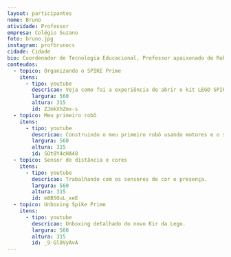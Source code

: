 ```yaml
---
layout: participantes
nome: Bruno
atividade: Professor
empresa: Colégio Suzano
foto: bruno.jpg
instagram: profbrunocs
cidade: Cidade
bio: Coordenador de Tecnologia Educacional, Professor apaixonado de Robótica Educacional e Tecnologia Cloud. Lego Influencer Brasil no programa Spike Prime Brasil.
conteudos:
  - topico: Organizando o SPIKE Prime
    itens: 
      - tipo: youtube
        descricao: Veja como foi a experiência de abrir o kit LEGO SPIKE Prime pela primeira vez.
        largura: 560
        altura: 315
        id: ZJmkXhZmx-s
  - topico: Meu primeiro robô
    itens: 
      - tipo: youtube
        descricao: Construindo o meu primeiro robô usando motores e o sensor de toque/força.
        largura: 560
        altura: 315
        id: SOt8Y4cHA48
  - topico: Sensor de distância e cores
    itens: 
      - tipo: youtube
        descricao: Trabalhando com os sensores de cor e presença.
        largura: 560
        altura: 315
        id: m8B5OuL_xeE
  - topico: Unboxing Spike Prime
    itens: 
      - tipo: youtube
        descricao: Unboxing detalhado do novo Kir da Lego.
        largura: 560
        altura: 315
        id: _9-Gl8VyAvA
---
```

